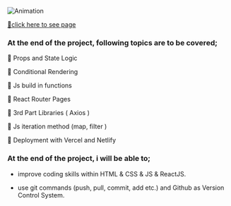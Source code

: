 
![Animation](https://user-images.githubusercontent.com/99739515/184499036-b6dfa77d-2113-4e93-91f8-94d5f6636d7b.gif)

[📍click here to see page](https://react-smilga-nlxkloc8w-yaserdemet.vercel.app
)



### At the end of the project, following topics are to be covered;

📌 Props and State Logic

📌 Conditional Rendering

📌 Js build in functions

📌 React Router Pages

📌 3rd Part Libraries ( Axios )

📌 Js iteration method (map, filter )

📌 Deployment with Vercel and Netlify


### At the end of the project, i will be able to;

- improve coding skills within HTML & CSS & JS & ReactJS.

- use git commands (push, pull, commit, add etc.) and Github as Version Control System.
